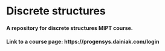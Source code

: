 <h1> Discrete structures </h1>
<h4>A repository for discrete structures MIPT course.</h4>
<h4> Link to a course page: https://progensys.dainiak.com/login </h4>
